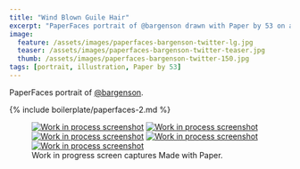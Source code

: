 ```yaml
---
title: "Wind Blown Guile Hair"
excerpt: "PaperFaces portrait of @bargenson drawn with Paper by 53 on an iPad."
image: 
  feature: /assets/images/paperfaces-bargenson-twitter-lg.jpg
  teaser: /assets/images/paperfaces-bargenson-twitter-teaser.jpg
  thumb: /assets/images/paperfaces-bargenson-twitter-150.jpg
tags: [portrait, illustration, Paper by 53]
---
```


PaperFaces portrait of [@bargenson](http://twitter.com/bargenson).

{% include boilerplate/paperfaces-2.md %}

<figure class="third">
  <a href="{{ site.url }}/assets/images/paperfaces-bargenson-process-1-lg.jpg"><img src="{{ site.url }}/assets/images/paperfaces-bargenson-process-1-600.jpg" alt="Work in process screenshot"></a>
  <a href="{{ site.url }}/assets/images/paperfaces-bargenson-process-2-lg.jpg"><img src="{{ site.url }}/assets/images/paperfaces-bargenson-process-2-600.jpg" alt="Work in process screenshot"></a>
  <a href="{{ site.url }}/assets/images/paperfaces-bargenson-process-3-lg.jpg"><img src="{{ site.url }}/assets/images/paperfaces-bargenson-process-3-600.jpg" alt="Work in process screenshot"></a>
  <a href="{{ site.url }}/assets/images/paperfaces-bargenson-process-4-lg.jpg"><img src="{{ site.url }}/assets/images/paperfaces-bargenson-process-4-600.jpg" alt="Work in process screenshot"></a>
  <a href="{{ site.url }}/assets/images/paperfaces-bargenson-process-4-lg.jpg"><img src="{{ site.url }}/assets/images/paperfaces-bargenson-process-4-600.jpg" alt="Work in process screenshot"></a>
  <figcaption>Work in progress screen captures Made with Paper.</figcaption>
</figure>